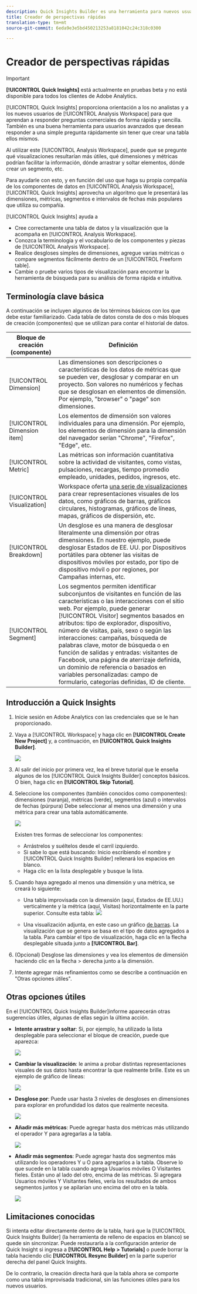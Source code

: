 ```yaml
---
description: Quick Insights Builder es una herramienta para nuevos usuarios de Workspace que les guía en la creación de tablas de datos y visualizaciones
title: Creador de perspectivas rápidas
translation-type: tm+mt
source-git-commit: 6eda9e3e5bd450213253a8181042c24c318c0300

---
```



# Creador de perspectivas rápidas

>[!IMPORTANT]
>
>**[!UICONTROL Quick Insights]** está actualmente en pruebas beta y no está disponible para todos los clientes de Adobe Analytics.

[!UICONTROL Quick Insights] proporciona orientación a los no analistas y a los nuevos usuarios de [!UICONTROL Analysis Workspace] para que aprendan a responder preguntas comerciales de forma rápida y sencilla. También es una buena herramienta para usuarios avanzados que desean responder a una simple pregunta rápidamente sin tener que crear una tabla ellos mismos.

Al utilizar este [!UICONTROL Analysis Workspace], puede que se pregunte qué visualizaciones resultarían más útiles, qué dimensiones y métricas podrían facilitar la información, dónde arrastrar y soltar elementos, dónde crear un segmento, etc.

Para ayudarle con esto, y en función del uso que haga su propia compañía de los componentes de datos en [!UICONTROL Analysis Workspace], [!UICONTROL Quick Insights] aprovecha un algoritmo que le presentará las dimensiones, métricas, segmentos e intervalos de fechas más populares que utiliza su compañía.

[!UICONTROL Quick Insights] ayuda a

* Cree correctamente una tabla de datos y la visualización que la acompaña en [!UICONTROL Analysis Workspace].
* Conozca la terminología y el vocabulario de los componentes y piezas de [!UICONTROL Analysis Workspace].
* Realice desgloses simples de dimensiones, agregue varias métricas o compare segmentos fácilmente dentro de un [!UICONTROL Freeform table].
* Cambie o pruebe varios tipos de visualización para encontrar la herramienta de búsqueda para su análisis de forma rápida e intuitiva.

## Terminología clave básica

A continuación se incluyen algunos de los términos básicos con los que debe estar familiarizado. Cada tabla de datos consta de dos o más bloques de creación (componentes) que se utilizan para contar el historial de datos.

| Bloque de creación (componente) | Definición |
|---|---|
| [!UICONTROL Dimension] | Las dimensiones son descripciones o características de los datos de métricas que se pueden ver, desglosar y comparar en un proyecto. Son valores no numéricos y fechas que se desglosan en elementos de dimensión. Por ejemplo, &quot;browser&quot; o &quot;page&quot; son dimensiones. |
| [!UICONTROL Dimension item] | Los elementos de dimensión son valores individuales para una dimensión. Por ejemplo, los elementos de dimensión para la dimensión del navegador serían &quot;Chrome&quot;, &quot;Firefox&quot;, &quot;Edge&quot;, etc. |
| [!UICONTROL Metric] | Las métricas son información cuantitativa sobre la actividad de visitantes, como vistas, pulsaciones, recargas, tiempo promedio empleado, unidades, pedidos, ingresos, etc. |
| [!UICONTROL Visualization] | Workspace oferta [una serie de visualizaciones](/help/analyze/analysis-workspace/visualizations/t-sync-visualization.md) para crear representaciones visuales de los datos, como gráficos de barras, gráficos circulares, histogramas, gráficos de líneas, mapas, gráficos de dispersión, etc. |
| [!UICONTROL Breakdown] | Un desglose es una manera de desglosar literalmente una dimensión por otras dimensiones. En nuestro ejemplo, puede desglosar Estados de EE. UU. por Dispositivos portátiles para obtener las visitas de dispositivos móviles por estado, por tipo de dispositivo móvil o por regiones, por Campañas internas, etc. |
| [!UICONTROL Segment] | Los segmentos permiten identificar subconjuntos de visitantes en función de las características o las interacciones con el sitio web. Por ejemplo, puede generar [!UICONTROL Visitor] segmentos basados en atributos: tipo de explorador, dispositivo, número de visitas, país, sexo o según las interacciones: campañas, búsqueda de palabras clave, motor de búsqueda o en función de salidas y entradas: visitantes de Facebook, una página de aterrizaje definida, un dominio de referencia o basados en variables personalizadas: campo de formulario, categorías definidas, ID de cliente. |

## Introducción a Quick Insights

1. Inicie sesión en Adobe Analytics con las credenciales que se le han proporcionado.
1. Vaya a [!UICONTROL Workspace] y haga clic en **[!UICONTROL Create New Project]** y, a continuación, en **[!UICONTROL Quick Insights Builder]**.

   ![](assets/qibuilder.png)

1. Al salir del inicio por primera vez, lea el breve tutorial que le enseña algunos de los [!UICONTROL Quick Insights Builder] conceptos básicos. O bien, haga clic en **[!UICONTROL Skip Tutorial]**.
1. Seleccione los componentes (también conocidos como componentes): dimensiones (naranja), métricas (verde), segmentos (azul) o intervalos de fechas (púrpura) Debe seleccionar al menos una dimensión y una métrica para crear una tabla automáticamente.

   ![](assets/qibuilder2.png)

   Existen tres formas de seleccionar los componentes:
   * Arrástrelos y suéltelos desde el carril izquierdo.
   * Si sabe lo que está buscando: Inicio escribiendo el nombre y [!UICONTROL Quick Insights Builder] rellenará los espacios en blanco.
   * Haga clic en la lista desplegable y busque la lista.

1. Cuando haya agregado al menos una dimensión y una métrica, se creará lo siguiente:

   * Una tabla improvisada con la dimensión (aquí, Estados de EE.UU.) verticalmente y la métrica (aquí, Visitas) horizontalmente en la parte superior. Consulte esta tabla:
   ![](assets/qibuilder3.png)

   * Una visualización adjunta, en este caso un gráfico [de barras](/help/analyze/analysis-workspace/visualizations/bar.md). La visualización que se genera se basa en el tipo de datos agregados a la tabla. Para cambiar el tipo de visualización, haga clic en la flecha desplegable situada junto a **[!UICONTROL Bar]**.


1. (Opcional) Desglose las dimensiones y vea los elementos de dimensión haciendo clic en la flecha > derecha junto a la dimensión.

1. Intente agregar más refinamientos como se describe a continuación en &quot;Otras opciones útiles&quot;.

## Otras opciones útiles

En el [!UICONTROL Quick Insights Builder]informe aparecerán otras sugerencias útiles, algunas de ellas según la última acción.

* **Intente arrastrar y soltar**: Si, por ejemplo, ha utilizado la lista desplegable para seleccionar el bloque de creación, puede que aparezca:

   ![](assets/qibuilder4.png)

* **Cambiar la visualización**: le anima a probar distintas representaciones visuales de sus datos hasta encontrar la que realmente brille. Este es un ejemplo de gráfico de líneas:

   ![](assets/qibuilder8.png)

* **Desglose por**: Puede usar hasta 3 niveles de desgloses en dimensiones para explorar en profundidad los datos que realmente necesita.

   ![](assets/qibuilder5.png)

* **Añadir más métricas**: Puede agregar hasta dos métricas más utilizando el operador Y para agregarlas a la tabla.

   ![](assets/qibuilder6.png)

* **Añadir más segmentos**: Puede agregar hasta dos segmentos más utilizando los operadores Y u O para agregarlos a la tabla. Observe lo que sucede en la tabla cuando agrega Usuarios móviles O Visitantes fieles. Están uno al lado del otro, encima de las métricas. Si agregara Usuarios móviles Y Visitantes fieles, vería los resultados de ambos segmentos juntos y se apilarían uno encima del otro en la tabla.

   ![](assets/qibuilder7.png)

## Limitaciones conocidas

Si intenta editar directamente dentro de la tabla, hará que la [!UICONTROL Quick Insights Builder] (la herramienta de relleno de espacios en blanco) se quede sin sincronizar. Puede restaurarla a la configuración anterior de Quick Insight si ingresa a **[!UICONTROL Help > Tutorials]** o puede borrar la tabla haciendo clic **[!UICONTROL Resync Builder]** en la parte superior derecha del panel Quick Insights.

De lo contrario, la creación directa hará que la tabla ahora se comporte como una tabla improvisada tradicional, sin las funciones útiles para los nuevos usuarios.

